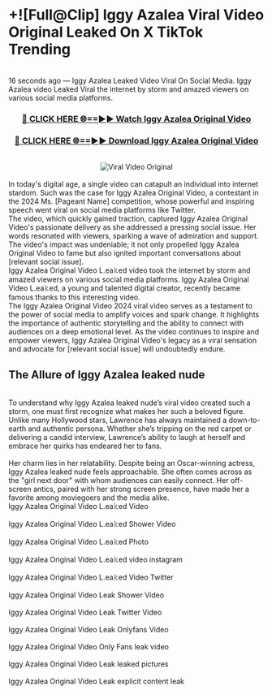 # +![Full@Clip] Iggy Azalea Viral Video Original Leaked On X TikTok Trending
<br>
16 seconds ago — Iggy Azalea Leaked Video Viral On Social Media. Iggy Azalea video Leaked Viral the internet by storm and amazed viewers on various social media platforms.
<br>
<div align="center">
<h3><a href="https://bestclip.site?title=Iggy_Azalea&ref=git" rel="nofollow">🔴 CLICK HERE 🌐==►► Watch Iggy Azalea Original Video</a></h3>
<h3><a href="https://bestclip.site?title=Iggy_Azalea&ref=git" rel="nofollow">🔴 CLICK HERE 🌐==►► Download Iggy Azalea Original Video</a></h3>
<br>
<a href="https://bestclip.site?title=Iggy_Azalea&ref=git" rel="nofollow" data-target="animated-image.originalLink"><img src="https://i.ibb.co.com/xMMVF88/686577567.gif" alt="Viral Video Original" style="max-width: 100%; display: inline-block;" data-target="animated-image.originalImage"></a>
</div>
<br>
In today's digital age, a single video can catapult an individual into internet stardom. Such was the case for Iggy Azalea Original Video, a contestant in the 2024 Ms. [Pageant Name] competition, whose powerful and inspiring speech went viral on social media platforms like Twitter.
<br>
The video, which quickly gained traction, captured Iggy Azalea Original Video's passionate delivery as she addressed a pressing social issue. Her words resonated with viewers, sparking a wave of admiration and support. The video's impact was undeniable; it not only propelled Iggy Azalea Original Video to fame but also ignited important conversations about [relevant social issue].
<br>
Iggy Azalea Original Video L.ea𝚔ed video took the internet by storm and amazed viewers on various social media platforms. Iggy Azalea Original Video L.ea𝚔ed, a young and talented digital creator, recently became famous thanks to this interesting video.
<br>
The Iggy Azalea Original Video 2024 viral video serves as a testament to the power of social media to amplify voices and spark change. It highlights the importance of authentic storytelling and the ability to connect with audiences on a deep emotional level. As the video continues to inspire and empower viewers, Iggy Azalea Original Video's legacy as a viral sensation and advocate for [relevant social issue] will undoubtedly endure.
<br>
<h2>The Allure of Iggy Azalea leaked nude</h2>
<br>
To understand why Iggy Azalea leaked nude’s viral video created such a storm, one must first recognize what makes her such a beloved figure. Unlike many Hollywood stars, Lawrence has always maintained a down-to-earth and authentic persona. Whether she’s tripping on the red carpet or delivering a candid interview, Lawrence’s ability to laugh at herself and embrace her quirks has endeared her to fans.
<br><br>
Her charm lies in her relatability. Despite being an Oscar-winning actress, Iggy Azalea leaked nude feels approachable. She often comes across as the "girl next door" with whom audiences can easily connect. Her off-screen antics, paired with her strong screen presence, have made her a favorite among moviegoers and the media alike.
<br>
Iggy Azalea Original Video L.ea𝚔ed Video
<br><br>
Iggy Azalea Original Video L.ea𝚔ed Shower Video
<br><br>
Iggy Azalea Original Video L.ea𝚔ed Photo
<br><br>
Iggy Azalea Original Video L.ea𝚔ed video instagram
<br><br>
Iggy Azalea Original Video L.ea𝚔ed Video Twitter
<br><br>
Iggy Azalea Original Video Leak Shower Video
<br><br>
Iggy Azalea Original Video Leak Twitter Video
<br><br>
Iggy Azalea Original Video Leak Onlyfans Video
<br><br>
Iggy Azalea Original Video Only Fans leak video
<br><br>
Iggy Azalea Original Video Leak leaked pictures
<br><br>
Iggy Azalea Original Video Leak explicit content leak